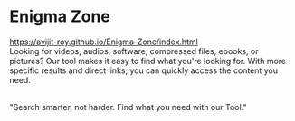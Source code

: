 Enigma Zone
=====
https://avijit-roy.github.io/Enigma-Zone/index.html
<br>
Looking for videos, audios, software, compressed files, ebooks, or pictures? Our tool makes it easy to find what you're looking for. With more specific results and direct links, you can quickly access the content you need.

<br>
"Search smarter, not harder. Find what you need with our Tool."



